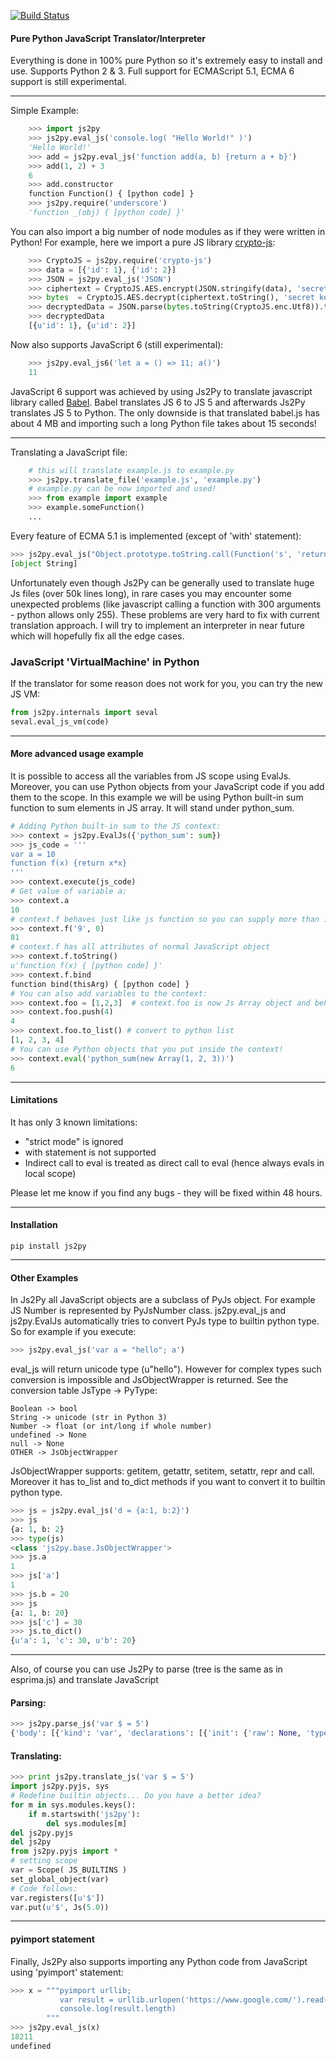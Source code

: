 [![Build Status](https://travis-ci.org/PiotrDabkowski/Js2Py.svg?branch=master)](https://travis-ci.org/PiotrDabkowski/Js2Py)

#### Pure Python JavaScript Translator/Interpreter

Everything is done in 100% pure Python so it's extremely easy to install and use. Supports Python 2 & 3. Full support for ECMAScript 5.1, ECMA 6 support is still experimental.
<hr>

Simple Example:

```python
    >>> import js2py
    >>> js2py.eval_js('console.log( "Hello World!" )')
    'Hello World!'
    >>> add = js2py.eval_js('function add(a, b) {return a + b}')
    >>> add(1, 2) + 3
    6
    >>> add.constructor
    function Function() { [python code] }
    >>> js2py.require('underscore')
    'function _(obj) { [python code] }'
```
You can also import a big number of node modules as if they were written in Python!
For example, here we import a pure JS library [crypto-js](https://www.npmjs.com/package/crypto-js):

```python
    >>> CryptoJS = js2py.require('crypto-js')
    >>> data = [{'id': 1}, {'id': 2}]
    >>> JSON = js2py.eval_js('JSON')
    >>> ciphertext = CryptoJS.AES.encrypt(JSON.stringify(data), 'secret key 123')
    >>> bytes  = CryptoJS.AES.decrypt(ciphertext.toString(), 'secret key 123')
    >>> decryptedData = JSON.parse(bytes.toString(CryptoJS.enc.Utf8)).to_list()
    >>> decryptedData
    [{u'id': 1}, {u'id': 2}]
```



Now also supports JavaScript 6 (still experimental):

```python
    >>> js2py.eval_js6('let a = () => 11; a()')
    11
```
JavaScript 6 support was achieved by using Js2Py to translate javascript library called <a href="https://github.com/babel/babel">Babel</a>. Babel translates JS 6 to JS 5 and afterwards Js2Py translates JS 5 to Python. The only downside is that translated babel.js has about 4 MB and importing such a long Python file takes about 15 seconds!

<hr>

Translating a JavaScript file:

```python
    # this will translate example.js to example.py
    >>> js2py.translate_file('example.js', 'example.py')
    # example.py can be now imported and used!
    >>> from example import example
    >>> example.someFunction()
    ...
```
   
Every feature of ECMA 5.1 is implemented (except of 'with' statement):

```python
>>> js2py.eval_js("Object.prototype.toString.call(Function('s', 'return s+arguments[1]')(new Date(), 7).__proto__)")
[object String]
```
Unfortunately even though Js2Py can be generally used to translate huge Js files (over 50k lines long), in rare cases you may encounter some unexpected problems (like javascript calling a function with 300 arguments - python allows only 255). These problems are very hard to fix with current translation approach. I will try to implement an interpreter in near future which will hopefully fix all the edge cases.

### JavaScript 'VirtualMachine' in Python

If the translator for some reason does not work for you, you can try the new JS VM:

```python
from js2py.internals import seval
seval.eval_js_vm(code)
```

<hr>

#### More advanced usage example

It is possible to access all the variables from JS scope using EvalJs. Moreover, you can use Python objects from your JavaScript code if you add them to the scope. 
In this example we will be using Python built-in sum function to sum elements in JS array. It will stand under python_sum.

```python
# Adding Python built-in sum to the JS context:
>>> context = js2py.EvalJs({'python_sum': sum})  
>>> js_code = '''
var a = 10
function f(x) {return x*x}
'''
>>> context.execute(js_code)
# Get value of variable a:
>>> context.a
10
# context.f behaves just like js function so you can supply more than 1 argument. '9'*'9' in javascript is 81.
>>> context.f('9', 0)  
81    
# context.f has all attributes of normal JavaScript object
>>> context.f.toString()
u'function f(x) { [python code] }'
>>> context.f.bind
function bind(thisArg) { [python code] }
# You can also add variables to the context:
>>> context.foo = [1,2,3]  # context.foo is now Js Array object and behaves just like javascript array!
>>> context.foo.push(4)  
4
>>> context.foo.to_list() # convert to python list
[1, 2, 3, 4]
# You can use Python objects that you put inside the context!
>>> context.eval('python_sum(new Array(1, 2, 3))')
6
 ```   

<hr>

#### Limitations

It has only 3 known limitations:
<ul>
<li>"strict mode" is ignored</li>
<li>with statement is not supported</li>
<li>Indirect call to eval is treated as direct call to eval (hence always evals in local scope)</li>
</ul>

Please let me know if you find any bugs - they will be fixed within 48 hours.

<hr>

#### Installation 

    pip install js2py
    
<hr>

#### Other Examples


In Js2Py all JavaScript objects are a subclass of PyJs object. For example JS Number is represented by PyJsNumber class.
js2py.eval_js and js2py.EvalJs automatically tries to convert PyJs type to builtin python type. So for example if you 
execute:

```python
>>> js2py.eval_js('var a = "hello"; a')
```

eval_js will return unicode type (u"hello"). However for complex types such conversion is impossible and JsObjectWrapper is returned.
See the conversion table JsType -> PyType:

    Boolean -> bool
    String -> unicode (str in Python 3)
    Number -> float (or int/long if whole number)
    undefined -> None
    null -> None
    OTHER -> JsObjectWrapper

JsObjectWrapper supports: getitem, getattr, setitem, setattr, repr and call.
Moreover it has to_list and to_dict methods if you want to convert it to builtin python type.

```python
>>> js = js2py.eval_js('d = {a:1, b:2}')
>>> js
{a: 1, b: 2}  
>>> type(js)
<class 'js2py.base.JsObjectWrapper'>
>>> js.a
1
>>> js['a']
1
>>> js.b = 20
>>> js
{a: 1, b: 20}  
>>> js['c'] = 30
>>> js.to_dict()
{u'a': 1, 'c': 30, u'b': 20}
```

<hr>

Also, of course you can use Js2Py to parse (tree is the same as in esprima.js) and translate JavaScript

#### Parsing:
```python
>>> js2py.parse_js('var $ = 5')   
{'body': [{'kind': 'var', 'declarations': [{'init': {'raw': None, 'type': u'Literal', 'value': 5.0}, 'type': u'VariableDeclarator', 'id': {'type': u'Identifier', 'name': u'$'}}], 'type': u'VariableDeclaration'}], 'type': u'Program'}
```
#### Translating:

```python
>>> print js2py.translate_js('var $ = 5')
import js2py.pyjs, sys
# Redefine builtin objects... Do you have a better idea?
for m in sys.modules.keys():
    if m.startswith('js2py'):
        del sys.modules[m]
del js2py.pyjs
del js2py
from js2py.pyjs import *
# setting scope
var = Scope( JS_BUILTINS )
set_global_object(var)
# Code follows:
var.registers([u'$'])
var.put(u'$', Js(5.0))
 ```
<hr>

#### pyimport statement
Finally, Js2Py also supports importing any Python code from JavaScript using 'pyimport' statement:

```python
>>> x = """pyimport urllib;
           var result = urllib.urlopen('https://www.google.com/').read();
           console.log(result.length)
        """
>>> js2py.eval_js(x)
18211
undefined
```


    
